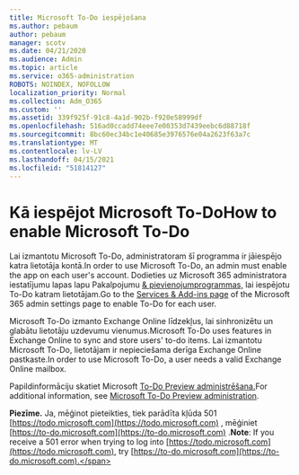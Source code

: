 ```yaml
---
title: Microsoft To-Do iespējošana
ms.author: pebaum
author: pebaum
manager: scotv
ms.date: 04/21/2020
ms.audience: Admin
ms.topic: article
ms.service: o365-administration
ROBOTS: NOINDEX, NOFOLLOW
localization_priority: Normal
ms.collection: Adm_O365
ms.custom: ''
ms.assetid: 339f925f-91c8-4a1d-902b-f920e58999df
ms.openlocfilehash: 516ad0ccadd74eee7e00353d7439eebc6d88718f
ms.sourcegitcommit: 8bc60ec34bc1e40685e3976576e04a2623f63a7c
ms.translationtype: MT
ms.contentlocale: lv-LV
ms.lasthandoff: 04/15/2021
ms.locfileid: "51814127"
---
```

# <a name="how-to-enable-microsoft-to-do"></a><span data-ttu-id="35acb-102">Kā iespējot Microsoft To-Do</span><span class="sxs-lookup"><span data-stu-id="35acb-102">How to enable Microsoft To-Do</span></span>

<span data-ttu-id="35acb-103">Lai izmantotu Microsoft To-Do, administratoram šī programma ir jāiespējo katra lietotāja kontā.</span><span class="sxs-lookup"><span data-stu-id="35acb-103">In order to use Microsoft To-Do, an admin must enable the app on each user's account.</span></span> <span data-ttu-id="35acb-104">Dodieties uz Microsoft 365 administratora iestatījumu lapas lapu Pakalpojumu [ &amp; pievienojumprogrammas,](https://portal.office.com/adminportal/home#/Settings/ServicesAndAddIns) lai iespējotu To-Do katram lietotājam.</span><span class="sxs-lookup"><span data-stu-id="35acb-104">Go to the [Services &amp; Add-ins page](https://portal.office.com/adminportal/home#/Settings/ServicesAndAddIns) of the Microsoft 365 admin settings page to enable To-Do for each user.</span></span>
  
<span data-ttu-id="35acb-105">Microsoft To-Do izmanto Exchange Online līdzekļus, lai sinhronizētu un glabātu lietotāju uzdevumu vienumus.</span><span class="sxs-lookup"><span data-stu-id="35acb-105">Microsoft To-Do uses features in Exchange Online to sync and store users' to-do items.</span></span> <span data-ttu-id="35acb-106">Lai izmantotu Microsoft To-Do, lietotājam ir nepieciešama derīga Exchange Online pastkaste.</span><span class="sxs-lookup"><span data-stu-id="35acb-106">In order to use Microsoft To-Do, a user needs a valid Exchange Online mailbox.</span></span>
  
<span data-ttu-id="35acb-107">Papildinformāciju skatiet Microsoft [To-Do Preview administrēšana.](https://support.office.com/article/490c1a8c-2333-4952-8125-841afadb9620.aspx)</span><span class="sxs-lookup"><span data-stu-id="35acb-107">For additional information, see [Microsoft To-Do Preview administration](https://support.office.com/article/490c1a8c-2333-4952-8125-841afadb9620.aspx).</span></span>
  
 <span data-ttu-id="35acb-108">**Piezīme.** Ja, mēģinot pieteikties, tiek parādīta kļūda 501 [https://todo.microsoft.com](https://todo.microsoft.com) , mēģiniet [https://to-do.microsoft.com](https://to-do.microsoft.com) .</span><span class="sxs-lookup"><span data-stu-id="35acb-108">**Note**: If you receive a 501 error when trying to log into [https://todo.microsoft.com](https://todo.microsoft.com), try [https://to-do.microsoft.com](https://to-do.microsoft.com).</span></span>
  

